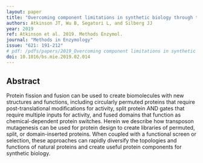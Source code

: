 ```yaml
---
layout: paper
title: "Overcoming component limitations in synthetic biology through transposon-mediated protein engineering"
authors: Atkinson JT, Wu B, Segatori L, and Silberg JJ
year: 2019
ref: Atkinson et al. 2019. Methods Enzymol.
journal: "Methods in Enzymology"
issue: "621: 191-212"
# pdf: /pdfs/papers/2019_Overcoming component limitations in synthetic biology through transposon-mediated protein engineering.pdf
doi: 10.1016/bs.mie.2019.02.014
---
```


## Abstract

Protein fission and fusion can be used to create biomolecules with new structures and functions, including circularly permuted proteins that require post-translational modifications for activity, split protein AND gates that require multiple inputs for activity, and fused domains that function as chemical-dependent protein switches. Herein we describe how transposon mutagenesis can be used for protein design to create libraries of permuted, split, or domain-inserted proteins. When coupled with a functional screen or selection, these approaches can rapidly diversify the topologies and functions of natural proteins and create useful protein components for synthetic biology.